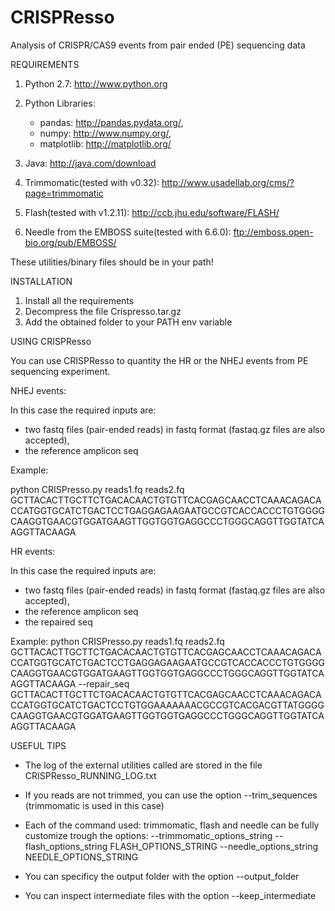 # CRISPResso
Analysis of CRISPR/CAS9 events from pair ended (PE) sequencing data

REQUIREMENTS

1) Python 2.7: http://www.python.org
2) Python Libraries: 
	- pandas: http://pandas.pydata.org/, 
	- numpy: http://www.numpy.org/, 
	- matplotlib: http://matplotlib.org/


3) Java: http://java.com/download
4) Trimmomatic(tested with v0.32): http://www.usadellab.org/cms/?page=trimmomatic
5) Flash(tested with v1.2.11): http://ccb.jhu.edu/software/FLASH/
6) Needle from the EMBOSS suite(tested with 6.6.0): ftp://emboss.open-bio.org/pub/EMBOSS/

These utilities/binary files should be in your path!

INSTALLATION

1) Install all the requirements
2) Decompress the file Crispresso.tar.gz
3) Add the obtained folder to your PATH env variable

USING CRISPResso

You can use CRISPResso to quantity the HR or the NHEJ events from PE sequencing experiment.

NHEJ events:

In this case the required inputs are:
- two fastq files (pair-ended reads) in fastq format (fastaq.gz files are also accepted), 
- the reference amplicon seq

Example:

python CRISPresso.py reads1.fq reads2.fq GCTTACACTTGCTTCTGACACAACTGTGTTCACGAGCAACCTCAAACAGACACCATGGTGCATCTGACTCCTGAGGAGAAGAATGCCGTCACCACCCTGTGGGGCAAGGTGAACGTGGATGAAGTTGGTGGTGAGGCCCTGGGCAGGTTGGTATCAAGGTTACAAGA

HR events:

In this case the required inputs are:
- two fastq files (pair-ended reads) in fastq format (fastaq.gz files are also accepted), 
- the reference amplicon seq
- the repaired seq

Example:
python CRISPresso.py reads1.fq reads2.fq GCTTACACTTGCTTCTGACACAACTGTGTTCACGAGCAACCTCAAACAGACACCATGGTGCATCTGACTCCTGAGGAGAAGAATGCCGTCACCACCCTGTGGGGCAAGGTGAACGTGGATGAAGTTGGTGGTGAGGCCCTGGGCAGGTTGGTATCAAGGTTACAAGA --repair_seq GCTTACACTTGCTTCTGACACAACTGTGTTCACGAGCAACCTCAAACAGACACCATGGTGCATCTGACTCCTGTGGAAAAAAACGCCGTCACGACGTTATGGGGCAAGGTGAACGTGGATGAAGTTGGTGGTGAGGCCCTGGGCAGGTTGGTATCAAGGTTACAAGA

USEFUL TIPS
- The log of the external utilities called are stored in the file CRISPResso_RUNNING_LOG.txt
- If you reads are not trimmed, you can use the option  --trim_sequences (trimmomatic is used in this case)
- Each of the command used: trimmomatic, flash and needle can be fully customize trough the options:
 	--trimmomatic_options_string 
        --flash_options_string FLASH_OPTIONS_STRING
        --needle_options_string NEEDLE_OPTIONS_STRING

- You can specificy the output folder with the option --output_folder 
- You can inspect intermediate files with the option --keep_intermediate
